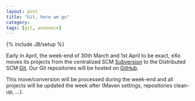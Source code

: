 ```yaml
---
layout: post
title: "Git, here we go"
category: 
tags: [git, announce]
---
```

{% include JB/setup %}

Early in April, the week-end of 30th March and 1st April to be exact, eXo moves its projects from the centralized SCM [Subversion](https://svn.exoplatform.org) to the Distributed SCM [Git](http://git-scm.com/). Our Git repositories will be hosted on [GitHub](https://www.github.com/exoplatform/).

This move/conversion will be processed during the week-end and all projects will be updated the week after (Maven settings, repositories clean-up, …).
